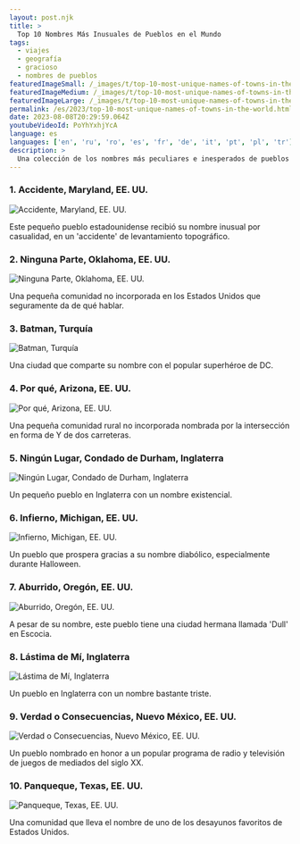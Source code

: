 ```yaml
---
layout: post.njk
title: >
  Top 10 Nombres Más Inusuales de Pueblos en el Mundo
tags:
  - viajes
  - geografía
  - gracioso
  - nombres de pueblos
featuredImageSmall: /_images/t/top-10-most-unique-names-of-towns-in-the-world-cover-es-small.webp
featuredImageMedium: /_images/t/top-10-most-unique-names-of-towns-in-the-world-cover-es-medium.webp
featuredImageLarge: /_images/t/top-10-most-unique-names-of-towns-in-the-world-cover-es-large.webp
permalink: /es/2023/top-10-most-unique-names-of-towns-in-the-world.html
date: 2023-08-08T20:29:59.064Z
youtubeVideoId: PoYhYxhjYcA
language: es
languages: ['en', 'ru', 'ro', 'es', 'fr', 'de', 'it', 'pt', 'pl', 'tr']
description: >
  Una colección de los nombres más peculiares e inesperados de pueblos alrededor del mundo.
---
```


### 1. Accidente, Maryland, EE. UU.

![Accidente, Maryland, EE. UU.](/_images/2/20b92b0d6156e08a82074d0730193277-medium.webp)

Este pequeño pueblo estadounidense recibió su nombre inusual por casualidad, en un 'accidente' de levantamiento topográfico.

### 2. Ninguna Parte, Oklahoma, EE. UU.

![Ninguna Parte, Oklahoma, EE. UU.](/_images/a/ad640bda12314d697ab3affa72bc4477-medium.webp)

Una pequeña comunidad no incorporada en los Estados Unidos que seguramente da de qué hablar.

### 3. Batman, Turquía

![Batman, Turquía](/_images/9/917d9fb3e8e58d19e1c8ca8a329ba684-medium.webp)

Una ciudad que comparte su nombre con el popular superhéroe de DC.

### 4. Por qué, Arizona, EE. UU.

![Por qué, Arizona, EE. UU.](/_images/9/9e0979e11c3cd511eed2f8f91c417351-medium.webp)

Una pequeña comunidad rural no incorporada nombrada por la intersección en forma de Y de dos carreteras.

### 5. Ningún Lugar, Condado de Durham, Inglaterra

![Ningún Lugar, Condado de Durham, Inglaterra](/_images/b/b282af715e48041d2e1b983a996761e5-medium.webp)

Un pequeño pueblo en Inglaterra con un nombre existencial.

### 6. Infierno, Michigan, EE. UU.

![Infierno, Michigan, EE. UU.](/_images/6/6f8ea00c6d78c8726776f343a737aec2-medium.webp)

Un pueblo que prospera gracias a su nombre diabólico, especialmente durante Halloween.

### 7. Aburrido, Oregón, EE. UU.

![Aburrido, Oregón, EE. UU.](/_images/8/836f8e5221d18b44f5f79747782e2196-medium.webp)

A pesar de su nombre, este pueblo tiene una ciudad hermana llamada 'Dull' en Escocia.

### 8. Lástima de Mí, Inglaterra

![Lástima de Mí, Inglaterra](/_images/d/d45d0ba55c129d05dabc2bfcde5dfcd8-medium.webp)

Un pueblo en Inglaterra con un nombre bastante triste.

### 9. Verdad o Consecuencias, Nuevo México, EE. UU.

![Verdad o Consecuencias, Nuevo México, EE. UU.](/_images/7/7b268ff002fe9e3fc41709c455fa8b68-medium.webp)

Un pueblo nombrado en honor a un popular programa de radio y televisión de juegos de mediados del siglo XX.

### 10. Panqueque, Texas, EE. UU.

![Panqueque, Texas, EE. UU.](/_images/4/44a73c183960ee937c427dc610822dab-medium.webp)

Una comunidad que lleva el nombre de uno de los desayunos favoritos de Estados Unidos.

